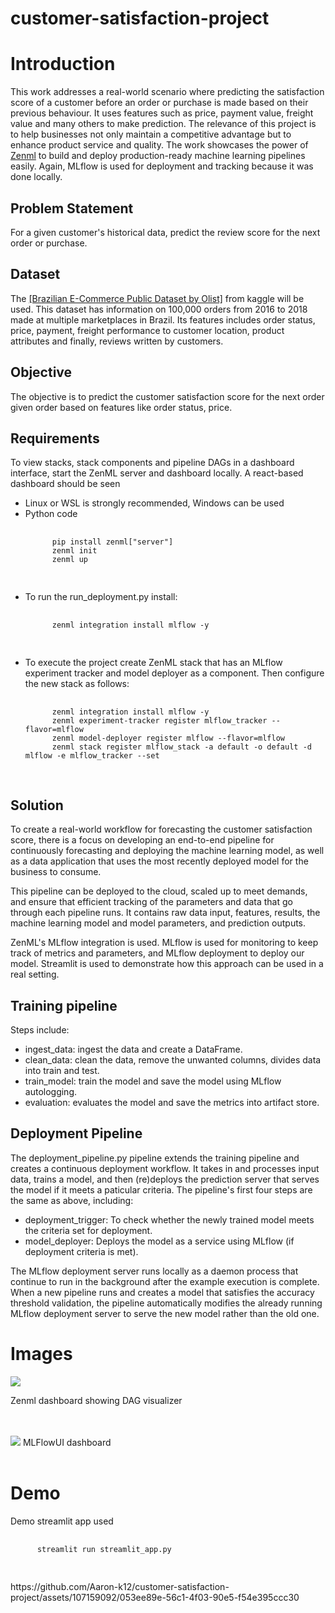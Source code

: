 # customer-satisfaction-project

<h1>Introduction</h1>
<p>This work addresses a real-world scenario where predicting the satisfaction score of a customer before an order or purchase is made based on their previous behaviour. It uses features such as price, payment value, freight value and many others to make prediction. The relevance of this project is to help businesses not only maintain a competitive advantage but to enhance product service and quality. The work showcases the power of <a href="https://zenml.io/">Zenml</a> to build and deploy production-ready machine learning pipelines easily. Again, MLflow is used for deployment and tracking because it was done locally.</p> 
<h2>Problem Statement</h2>
<p>For a given customer's historical data, predict the review score for the next order or purchase.</p>
<h2>Dataset</h2>
The <a href="https://www.kaggle.com/datasets/olistbr/brazilian-ecommerce">[Brazilian E-Commerce Public Dataset by Olist]</a> from kaggle will be used. This dataset has information on 100,000 orders from 2016 to 2018 made at multiple marketplaces in Brazil. Its features includes order status, price, payment, freight performance to customer location, product attributes and finally, reviews written by customers.
<h2>Objective</h2>
The objective is to predict the customer satisfaction score for the next order given order based on features like order status, price.
<h2>Requirements</h2>
<p>To view stacks, stack components and pipeline DAGs in a dashboard interface, start the ZenML server and dashboard locally. A react-based dashboard should be seen</p>
<ul>
  <li>Linux or WSL is strongly recommended, Windows can be used </li>
  <li>Python code</li>
  <div class="compact-code-container">
  <pre>
    <code>
      pip install zenml["server"]
      zenml init
      zenml up
    </code>
  </pre>
</div>
<li>To run the run_deployment.py install:</li>
<div class="code-container">
  <pre>
    <code>
      zenml integration install mlflow -y
    </code>
  </pre>
</div>
<li>To execute the project create ZenML stack that has an MLflow experiment tracker and model deployer as a component. Then configure the new stack as follows: </li>
  <div class="code-container">
  <pre>
    <code>
      zenml integration install mlflow -y
      zenml experiment-tracker register mlflow_tracker --flavor=mlflow
      zenml model-deployer register mlflow --flavor=mlflow
      zenml stack register mlflow_stack -a default -o default -d mlflow -e mlflow_tracker --set
    </code>
  </pre>
</div>
</ul>
<h2>Solution</h2>
<p>To create a real-world workflow for forecasting the customer satisfaction score, there is a focus on developing an end-to-end pipeline for continuously forecasting and deploying the machine learning model, as well as a data application that uses the most recently deployed model for the business to consume.
<p>This pipeline can be deployed to the cloud, scaled up to meet demands, and ensure that efficient tracking of the parameters and data that go through each pipeline runs. It contains raw data input, features, results, the machine learning model and model parameters, and prediction outputs. 
</p>
<p>ZenML's MLflow integration is used. MLflow is used for monitoring to keep track of metrics and parameters, and MLflow deployment to deploy our model. Streamlit is used to demonstrate how this approach can be used in a real setting.
</p>
<h2>Training pipeline</h2>
<p>Steps include:</p>
<ul>
<li> ingest_data: ingest the data and create a DataFrame.</li>
<li>clean_data: clean the data, remove the unwanted columns, divides data into train and test.</li>
<li>train_model: train the model and save the model using MLflow autologging.</li>
<li>evaluation: evaluates the model and save the metrics into artifact store.</li>
</ul>
<h2>Deployment Pipeline</h2>
<p>The deployment_pipeline.py pipeline extends the training pipeline and creates a continuous deployment workflow. It takes in and processes input data, trains a model, and then (re)deploys the prediction server that serves the model if it meets a paticular criteria.  The pipeline's first four steps are the same as above, including:
</p>
<ul>
  <li>deployment_trigger: To check whether the newly trained model meets the criteria set for deployment.</li>
<li>model_deployer: Deploys the model as a service using MLflow (if deployment criteria is met).</li>
</ul>
<p>The MLflow deployment server runs locally as a daemon process that continue to run in the background after the example execution is complete. When a new pipeline runs and creates a model that satisfies the accuracy threshold validation, the pipeline automatically modifies the already running MLflow deployment server to serve the new model rather than the old one.
</p>
<h1>Images</h1>
<img src="https://github.com/Aaron-k12/customer-satisfaction-project/assets/107159092/0fd18590-487d-4173-b304-cac7456ff03e">
<p> Zenml dashboard showing DAG visualizer</p>
<br><br>
<img src="https://github.com/Aaron-k12/customer-satisfaction-project/assets/107159092/ae0b8cd9-cf41-4b93-8ac8-e62491a121a4">

<caption>MLFlowUI dashboard</caption>
<br><br>

<h1>Demo</h1>
<p>Demo streamlit app used</p>
<div class="code-container">
  <pre>
    <code>
      streamlit run streamlit_app.py
    </code>
  </pre>
https://github.com/Aaron-k12/customer-satisfaction-project/assets/107159092/053ee89e-56c1-4f03-90e5-f54e395ccc30




